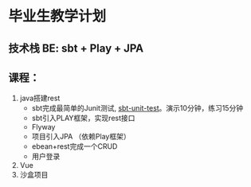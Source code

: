 # 毕业生教学计划

## 技术栈 BE: sbt + Play + JPA

## 课程：
1. java搭建rest
   * sbt完成最简单的Junit测试, [sbt-unit-test](sbt-unit-test)。演示10分钟，练习15分钟
   * sbt引入PLAY框架，实现rest接口 
   * Flyway 
   * 项目引入JPA  （依赖Play框架）
   * ebean+rest完成一个CRUD
   * 用户登录
1. Vue
1. 沙盒项目